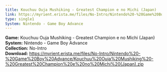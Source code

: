 ```yaml
---
title: Kouchuu Ouja Mushiking - Greatest Champion e no Michi (Japan)
link: https://myrient.erista.me/files/No-Intro/Nintendo%20-%20Game%20Boy%20Advance/Kouchuu%20Ouja%20Mushiking%20-%20Greatest%20Champion%20e%20no%20Michi%20(Japan).zip
type: single1
System: Nintendo - Game Boy Advance
---
```

<b>Game:</b> Kouchuu Ouja Mushiking - Greatest Champion e no Michi (Japan)<br>
<b>System:</b> Nintendo - Game Boy Advance<br>
<b>Collection:</b> No-Intro<br>
<b>Download:</b> https://myrient.erista.me/files/No-Intro/Nintendo%20-%20Game%20Boy%20Advance/Kouchuu%20Ouja%20Mushiking%20-%20Greatest%20Champion%20e%20no%20Michi%20(Japan).zip